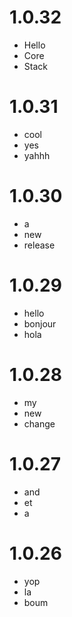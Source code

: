 # 1.0.32
- Hello
- Core
- Stack

# 1.0.31
- cool
- yes
- yahhh

# 1.0.30
- a
- new
- release

# 1.0.29
- hello
- bonjour
- hola

# 1.0.28
- my
- new
- change

# 1.0.27
- and
- et
- a

# 1.0.26
- yop
- la
- boum
